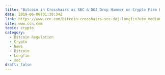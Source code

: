 ```yaml
---
title: "Bitcoin in Crosshairs as SEC & DOJ Drop Hammer on Crypto Firm Longfin"
date: 2019-06-06T01:30:34Z
link: https://www.ccn.com/bitcoin-crosshairs-sec-doj-longfin?utm_medium=RSS&utm_source=hune
site: www.ccn.com
topic: crypto
category:
  - Bitcoin Regulation
  - Crypto
  - News
  - Bitcoin
  - Longfin
  - sec
draft: false
---
```

